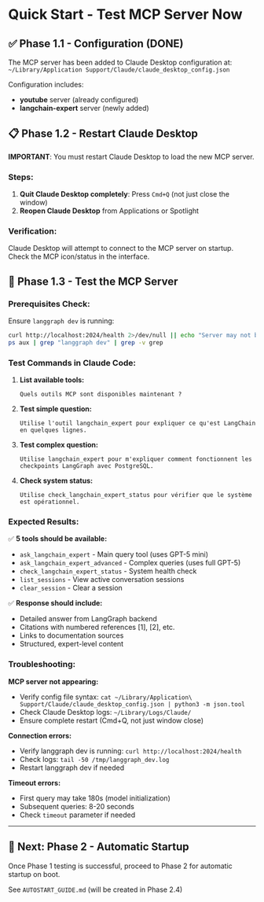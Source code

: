 # Quick Start - Test MCP Server Now

## ✅ Phase 1.1 - Configuration (DONE)

The MCP server has been added to Claude Desktop configuration at:
`~/Library/Application Support/Claude/claude_desktop_config.json`

Configuration includes:
- **youtube** server (already configured)
- **langchain-expert** server (newly added)

## 📋 Phase 1.2 - Restart Claude Desktop

**IMPORTANT**: You must restart Claude Desktop to load the new MCP server.

### Steps:
1. **Quit Claude Desktop completely**: Press `Cmd+Q` (not just close the window)
2. **Reopen Claude Desktop** from Applications or Spotlight

### Verification:
Claude Desktop will attempt to connect to the MCP server on startup. Check the MCP icon/status in the interface.

## 🧪 Phase 1.3 - Test the MCP Server

### Prerequisites Check:
Ensure `langgraph dev` is running:
```bash
curl http://localhost:2024/health 2>/dev/null || echo "Server may not be ready yet"
ps aux | grep "langgraph dev" | grep -v grep
```

### Test Commands in Claude Code:

1. **List available tools:**
   ```
   Quels outils MCP sont disponibles maintenant ?
   ```

2. **Test simple question:**
   ```
   Utilise l'outil langchain_expert pour expliquer ce qu'est LangChain en quelques lignes.
   ```

3. **Test complex question:**
   ```
   Utilise langchain_expert pour m'expliquer comment fonctionnent les checkpoints LangGraph avec PostgreSQL.
   ```

4. **Check system status:**
   ```
   Utilise check_langchain_expert_status pour vérifier que le système est opérationnel.
   ```

### Expected Results:

✅ **5 tools should be available:**
- `ask_langchain_expert` - Main query tool (uses GPT-5 mini)
- `ask_langchain_expert_advanced` - Complex queries (uses full GPT-5)
- `check_langchain_expert_status` - System health check
- `list_sessions` - View active conversation sessions
- `clear_session` - Clear a session

✅ **Response should include:**
- Detailed answer from LangGraph backend
- Citations with numbered references [1], [2], etc.
- Links to documentation sources
- Structured, expert-level content

### Troubleshooting:

**MCP server not appearing:**
- Verify config file syntax: `cat ~/Library/Application\ Support/Claude/claude_desktop_config.json | python3 -m json.tool`
- Check Claude Desktop logs: `~/Library/Logs/Claude/`
- Ensure complete restart (Cmd+Q, not just window close)

**Connection errors:**
- Verify langgraph dev is running: `curl http://localhost:2024/health`
- Check logs: `tail -50 /tmp/langgraph_dev.log`
- Restart langgraph dev if needed

**Timeout errors:**
- First query may take 180s (model initialization)
- Subsequent queries: 8-20 seconds
- Check `timeout` parameter if needed

---

## 🚀 Next: Phase 2 - Automatic Startup

Once Phase 1 testing is successful, proceed to Phase 2 for automatic startup on boot.

See `AUTOSTART_GUIDE.md` (will be created in Phase 2.4)
